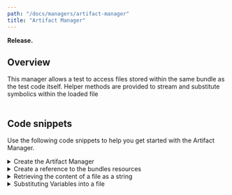 ```yaml
---
path: "/docs/managers/artifact-manager"
title: "Artifact Manager"
---
```


**Release.**

## Overview
This manager allows a test to access files stored within the same bundle as the test code itself.  Helper methods are provided to stream and substitute symbolics within the loaded file <br><br>




## Code snippets

Use the following code snippets to help you get started with the Artifact Manager.
 
<details><summary>Create the Artifact Manager</summary>

The following snippet shows the minimum code that is required to request the Artifact Manager in a test:

```
@ArtifactManager
public IArtifactManager artifacts;
```

The code creates an interface to the Artifact Manager. The Artifact Manager allows the test to stream resources from the same bundle as the test and can also be used to substitute parameters into a skeleton file.
</details>

<details><summary>Create a reference to the bundles resources</summary>

```
IBundleResources resources = artifacts.getBundleResources(this.getClass());
```

The IBundleResources object now references the list of resources that are held within the test bundle under /src/main/resources/  These resources can now be accessed directly by the test code.
</details>

<details><summary>Retrieving the content of a file as a string</summary> 

The simplest thing that a test might want to do is retrieve the content of a file as a string.  First, an input stream to the file location is constructed and then a helper method is invoked to stream the content as a string.  However, if you wanted to read from the input stream yourself then that option is available to you.

```
InputStream is = resources.retrieveFile("input/hobbit.txt");
String textContext = resources.streamAsString(is);
```
</details>

<details><summary>Substituting Variables into a file</summary>

As you read a file from the local bundle you might want to substitute values into the file before retrieving it.  This is called within Galasa as retrieving a skeleton file from the bundle.  The first step is to create a HashMap that will contain the name of the variables you want to be substituted in the target file as well as the value that should be used.

```
HashMap<String, Object> parameters = new HashMap<String, Object>();
parameters.put("ACCOUNT_NUMBER", "123456789");
parameters.put("AMOUNT", "50.05");
```

In this case we are adding two items to the HashMap, setting the substitute values for both ACCOUNT_NUMBER and AMOUNT.  This HashMap is then passed to the retrieveSkeletonFile method.

```
InputStream is = resources.retrieveSkeletonFile("input/hobbit.txt", parameters);
String textContext = resources.streamAsString(is);
```

When the file is now retrieved from the local bundle all references to ++ACCOUNT_NUMBER++ and ++AMOUNT++ will be substituted for "123456789" and "50.05" respectively.  Note that these substitutions are for the instance of the test running.  The actual copy of the file in the bundle is unchanged and cannot affect any other instances of the test running at the same time.
</details>


